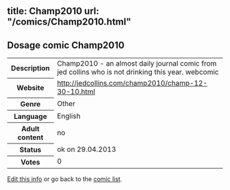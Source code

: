 title: Champ2010
url: "/comics/Champ2010.html"
---
Dosage comic Champ2010
-----------------------------------------

<p id="msg"></p>
<script type="text/javascript">
if (window.location.search === '?edit_info_mail=sent_ok') {
  var elem = document.getElementById("msg");
  elem.innerHTML = 'Edited information sucessfully sent for review, which is usually done daily. Thanks!';
  elem.className = 'ok';
}
</script>
<table class="comicinfo">
<tr>
<th>Description</th><td>Champ2010 - an almost daily journal comic from jed collins who is not drinking this year. webcomic</td>
</tr>
<tr>
<th>Website</th><td><a href="http://jedcollins.com/champ2010/champ-12-30-10.html">http://jedcollins.com/champ2010/champ-12-30-10.html</a></td>
</tr>
<tr>
<th>Genre</th><td>Other</td>
</tr>
<tr>
<th>Language</th><td>English</td>
</tr>
<tr>
<th>Adult content</th><td>no</td>
</tr>
<tr>
<th>Status</th><td>ok on 29.04.2013</td>
</tr>
<tr>
<th>Votes</th><td>0</td>
</tr>
</table>

[Edit this info](Champ2010_edit.html) or go back to the [comic list](../comic-index.html).
